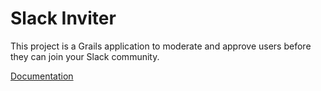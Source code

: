 # Slack Inviter

This project is a Grails application to moderate and approve users before they can join your Slack community.

[Documentation](https://grails-samples.github.io/grails-slack/snapshot/)
 
